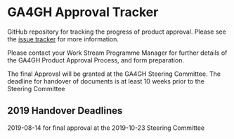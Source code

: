 # GA4GH Approval Tracker
GitHub repository for tracking the progress of product approval. Please see the [issue tracker](https://github.com/ga4gh/approval-tracker/issues) for more information.

Please contact your Work Stream Programme Manager for further details of the GA4GH Product Approval Process, and form preparation.

The final Approval will be granted at the GA4GH Steering Committee. The deadline for handover of documents is at least 10 weeks prior to the Steering Committee

## 2019 Handover Deadlines
2019-08-14 for final approval at the 2019-10-23 Steering Committee






 




